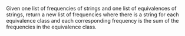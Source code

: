 Given one list of frequencies of strings and one list of equivalences
of strings, return a new list of frequencies where there is a string
for each equivalence class and each corresponding frequency is the sum
of the frequencies in the equivalence class.

